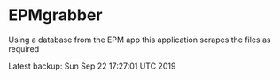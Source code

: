 # EPMgrabber
Using a database from the EPM app this application scrapes the files as required


Latest backup: Sun Sep 22 17:27:01 UTC 2019
